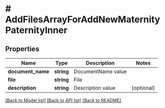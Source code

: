 # # AddFilesArrayForAddNewMaternityPaternityInner

## Properties

Name | Type | Description | Notes
------------ | ------------- | ------------- | -------------
**document_name** | **string** | DocumentName value |
**file** | **string** | File |
**description** | **string** | Description value | [optional]

[[Back to Model list]](../../README.md#models) [[Back to API list]](../../README.md#endpoints) [[Back to README]](../../README.md)
